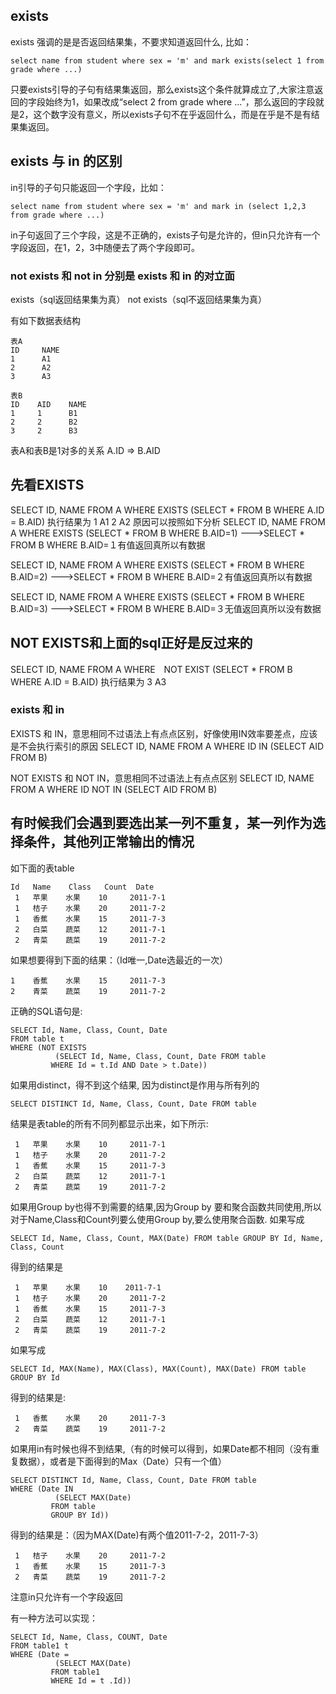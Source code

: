 ## exists
exists 强调的是是否返回结果集，不要求知道返回什么, 比如：
```
select name from student where sex = 'm' and mark exists(select 1 from grade where ...)
```
只要exists引导的子句有结果集返回，那么exists这个条件就算成立了,大家注意返回的字段始终为1，如果改成“select 2 from grade where ...”，那么返回的字段就是2，这个数字没有意义，所以exists子句不在乎返回什么，而是在乎是不是有结果集返回。

## exists 与 in 的区别
in引导的子句只能返回一个字段，比如：
```
select name from student where sex = 'm' and mark in (select 1,2,3 from grade where ...)  
```
in子句返回了三个字段，这是不正确的，exists子句是允许的，但in只允许有一个字段返回，在1，2，3中随便去了两个字段即可。


### not exists 和 not in 分别是 exists 和 in 的对立面

exists（sql返回结果集为真） not exists（sql不返回结果集为真）

有如下数据表结构
```
表A
ID     NAME  
1      A1
2      A2
3      A3

表B
ID    AID    NAME
1     1      B1
2     2      B2  
3     2      B3
```

表A和表B是1对多的关系 A.ID => B.AID

先看EXISTS
----------
SELECT ID, NAME FROM A WHERE EXISTS (SELECT * FROM B WHERE A.ID = B.AID)
执行结果为
1  A1
2  A2
原因可以按照如下分析
SELECT ID, NAME FROM A WHERE EXISTS (SELECT * FROM B WHERE B.AID=1)
--->SELECT * FROM B WHERE B.AID=１有值返回真所以有数据

SELECT ID, NAME FROM A WHERE EXISTS (SELECT * FROM B WHERE B.AID=2)
--->SELECT * FROM B WHERE B.AID=２有值返回真所以有数据

SELECT ID, NAME FROM A WHERE EXISTS (SELECT * FROM B WHERE B.AID=3)
--->SELECT * FROM B WHERE B.AID=３无值返回真所以没有数据

NOT EXISTS和上面的sql正好是反过来的
---------
SELECT ID, NAME FROM A WHERE　NOT EXIST (SELECT * FROM B WHERE A.ID = B.AID)
执行结果为
3  A3

### exists 和 in

EXISTS 和 IN，意思相同不过语法上有点点区别，好像使用IN效率要差点，应该是不会执行索引的原因
SELECT ID, NAME FROM A WHERE ID IN (SELECT AID FROM B)

NOT EXISTS 和 NOT IN，意思相同不过语法上有点点区别
SELECT ID, NAME FROM A WHERE ID NOT IN (SELECT AID FROM B)

## 有时候我们会遇到要选出某一列不重复，某一列作为选择条件，其他列正常输出的情况

如下面的表table
```
Id   Name    Class   Count  Date
 1   苹果    水果    10     2011-7-1
 1   桔子    水果    20     2011-7-2
 1   香蕉    水果    15     2011-7-3
 2   白菜    蔬菜    12     2011-7-1
 2   青菜    蔬菜    19     2011-7-2
 ```

如果想要得到下面的结果：（Id唯一,Date选最近的一次）
```
1    香蕉    水果    15     2011-7-3
2    青菜    蔬菜    19     2011-7-2
```
正确的SQL语句是:
```
SELECT Id, Name, Class, Count, Date
FROM table t
WHERE (NOT EXISTS
          (SELECT Id, Name, Class, Count, Date FROM table 
         WHERE Id = t.Id AND Date > t.Date))
```
如果用distinct，得不到这个结果, 因为distinct是作用与所有列的
```
SELECT DISTINCT Id, Name, Class, Count, Date FROM table
```
结果是表table的所有不同列都显示出来，如下所示:
```
 1   苹果    水果    10     2011-7-1
 1   桔子    水果    20     2011-7-2
 1   香蕉    水果    15     2011-7-3
 2   白菜    蔬菜    12     2011-7-1
 2   青菜    蔬菜    19     2011-7-2
```
如果用Group by也得不到需要的结果,因为Group by 要和聚合函数共同使用,所以对于Name,Class和Count列要么使用Group by,要么使用聚合函数. 如果写成
```
SELECT Id, Name, Class, Count, MAX(Date) FROM table GROUP BY Id, Name, Class, Count
```
得到的结果是
```
 1   苹果    水果    10    2011-7-1
 1   桔子    水果    20     2011-7-2
 1   香蕉    水果    15     2011-7-3
 2   白菜    蔬菜    12     2011-7-1
 2   青菜    蔬菜    19     2011-7-2
```
如果写成
```
SELECT Id, MAX(Name), MAX(Class), MAX(Count), MAX(Date) FROM table GROUP BY Id
```
得到的结果是:
```
 1   香蕉    水果    20     2011-7-3
 2   青菜    蔬菜    19     2011-7-2
```
如果用in有时候也得不到结果,（有的时候可以得到，如果Date都不相同（没有重复数据），或者是下面得到的Max（Date）只有一个值）
```
SELECT DISTINCT Id, Name, Class, Count, Date FROM table
WHERE (Date IN
          (SELECT MAX(Date)
         FROM table
         GROUP BY Id))
```
得到的结果是：（因为MAX(Date)有两个值2011-7-2，2011-7-3）
```
 1   桔子    水果    20     2011-7-2
 1   香蕉    水果    15     2011-7-3
 2   青菜    蔬菜    19     2011-7-2
```
注意in只允许有一个字段返回

有一种方法可以实现：
```
SELECT Id, Name, Class, COUNT, Date
FROM table1 t
WHERE (Date =
          (SELECT MAX(Date)
         FROM table1
         WHERE Id = t .Id))
```

